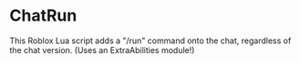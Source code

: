 # ChatRun
This Roblox Lua script adds a "/run" command onto the chat, regardless of the chat version. (Uses an ExtraAbilities module!)

